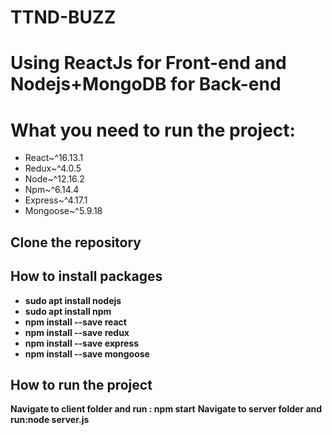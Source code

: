 # TTND-BUZZ
# Using ReactJs for Front-end and Nodejs+MongoDB for Back-end

# What you need to run the project:
 - React~^16.13.1
 - Redux~^4.0.5
 - Node~^12.16.2
 - Npm~^6.14.4
 - Express~^4.17.1
 - Mongoose~^5.9.18

## Clone the repository

## How to install packages
 - **sudo apt install nodejs** 
 - **sudo apt install npm**
 - **npm install --save react**
 - **npm install --save redux**
 - **npm install --save express**
 - **npm install --save mongoose**

## How to run the project
**Navigate to client folder and run : npm start**
**Navigate to server folder and run:node server.js**

